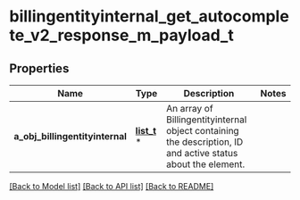 # billingentityinternal_get_autocomplete_v2_response_m_payload_t

## Properties
Name | Type | Description | Notes
------------ | ------------- | ------------- | -------------
**a_obj_billingentityinternal** | [**list_t**](billingentityinternal_autocomplete_element_response.md) \* | An array of Billingentityinternal object containing the description, ID and active status about the element. | 

[[Back to Model list]](../README.md#documentation-for-models) [[Back to API list]](../README.md#documentation-for-api-endpoints) [[Back to README]](../README.md)


